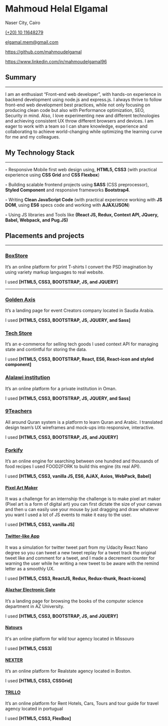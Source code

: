 <h1>Mahmoud Helal Elgamal</h1>
<p>Naser City, Cairo</p>
<a href="tel:+201011648279">(+20) 10 11648279 </a>
<p><a href="mailto:elgamal.mem@gmail.com">elgamal.mem@gmail.com</a></p>
<p><a href="https://github.com/mahmoudelgamal">https://github.com/mahmoudelgamal</a></p>
<p><a href="https://www.linkedin.com/in/mahmoudelgamal96">https://www.linkedin.com/in/mahmoudelgamal96</a>

<h2>Summary</h2>
<hr/>
<p>I am an enthusiast “Front-end web developer”, with hands-on experience in backend development using node.js and express.js. I always thrive to follow front-end web development best practices, while not only focusing on producing clean code but also with Performance optimization, SEO, Security in mind. Also, I love experimenting new and different technologies and achieving consistent UX throw different browsers and devices. I am eager to work with a team so I can share knowledge, experience and collaborating to achieve world-changing while optimizing the learning curve for me and my colleagues.</p>

<h2>My Technology Stack</h2>
<hr/>
<p><b>-</b> Responsive Mobile first web design using, <b>HTML5, CSS3</b> (with practical experience using <b>CSS Grid</b> and <b>CSS Flexbox</b>)</p>
<p><b>-</b> Building scalable frontend projects using<b> SASS</b> (CSS preprocessor), <b>Styled Component</b> and responsive frameworks         <b>Bootstrap4</b>. </p>
<p><b>-</b> Writing <b>Clean JavaScript Code</b> (with practical experience working with <b>JS DOM</b>, using <b>ES6</b> specs code and working with <b>AJAX/JSON</b>) </p>
<p><b>-</b> Using JS libraries and Tools like <b>(React JS, Redux, Context API, JQuery, Babel, Webpack, and Pug.JS)</b></p>

<h2>Placements and projects</h2>
<hr/>

<h3><a href="https://boxstore.netlify.com/">BoxStore</a></h3>
<p>It’s an online platform for print T-shirts I convert the PSD imagination by using variety markup languages to real website.</p>
<p>I used <b>[HTML5, CSS3, BOOTSTRAP, JS, and JQUERY]</b></p>

<hr style="color:"#ddd"; height="1px"/>

<h3><a href="https://gold-axis.netlify.com/">Golden Axis</a></h3>
<p>It’s a landing page for event Creators company located in Saudia Arabia.</p>
<p>I used <b>[HTML5, CSS3, BOOTSTRAP, JS, JQUERY, and Sass]</b></p>
	 
<h3><a href="https://e-commerce-tech-store.netlify.com/">Tech Store</a></h3>
<p>It’s an e-commerce for selling tech goods I used context API for managing state and contintful for storing the data.</p>
<p>I used <b>[HTML5, CSS3, BOOTSTRAP, React, ES6, React-icon and styled component]</b></p>

<h3><a href="https://alalawi.netlify.com/">Alalawi institution </a></h3>
<p>It’s an online platform for a private institution in Oman.</p>
<p>I used <b> [HTML5, CSS3, BOOTSTRAP, JS, JQUERY, and Sass]</b></p>

<h3><a href="http://www.9teachers.com/">9Teachers </a></h3>
<p>All around Quran system is a platform to learn Quran and Arabic. I translated design team’s UX wireframes and mock-ups into responsive, interactive.</p>
<p>I used <b>[HTML5, CSS3, BOOTSTRAP, JS, and JQUERY]</b></p>

<h3><a href="https://forkifyapps.netlify.com/">Forkify</a></h3>
<p>It’s an online engine for searching between one hundred and thousands of food recipes I used FOOD2FORK to build this engine (its real API).</p>
<p>I used <b>[HTML5, CSS3, vanilla JS, ES6, AJAX, Axios, WebPack, Babel]</b></p>

<h4><a href="https://me-pixelartmaker.netlify.com/">Pixel Art Maker</a></h4>
<p>It was a challenge for an internship the challenge is to make pixel art maker (Pixel art is a form of digital art) you can first dictate the size of your canvas and then u can easily use your mouse by just dragging and draw whatever you want I used a lot of JS events to make it easy to the user. </p>
<p>I used <b>[HTML5, CSS3, vanilla JS]</b></p>

<h4><a href="https://twitter-like-apps.netlify.com/">Twitter-like App</a></h4>
<p>It was a simulation for twitter tweet part from my Udacity React Nano degree so you can tweet a new tweet replay for a tweet track the original tweet like and comment for a tweet, and I made a decrement counter for warning the user while he writing a new tweet to be aware with the remind letter as a smoothly UX.</p>
<p>I used <b>[HTML5, CSS3, ReactJS, Redux, Redux-thunk, React-icons]</b></p>

<h4><a href="http://193.227.44.24/ebooks/index.html">Alazhar Electronic Gate </a></h4>
<p>It’s a landing page for browsing the books of the computer science department in AZ University.</p>
<p>I used <b>[HTML5, CSS3, BOOTSTRAP, JS, and JQUERY]</b></p>

<h4><a href="https://me-natours.netlify.com/">Natours</a></h4>
<p>It's an online platform for wild tour agency located in Missouro</p>
<p>I used <b>[HTML5, CSS3]</b></p>

<h4><a href="https://me-nexter.netlify.com/">NEXTER</a></h4>
<p>It’s an online platform for Realstate agency located in Boston.</p>
<p>I used <b>[HTML5, CSS3, CSSGrid]</b></p>

<h4><a href="https://me-trillo.netlify.com/">TRILLO</a></h4>
<p>It’s an online platform for Rent Hotels, Cars, Tours and tour guide for travel agency located in portugual</p>
<p>I used <b>[HTML5, CSS3, FlexBox]</b></p>
